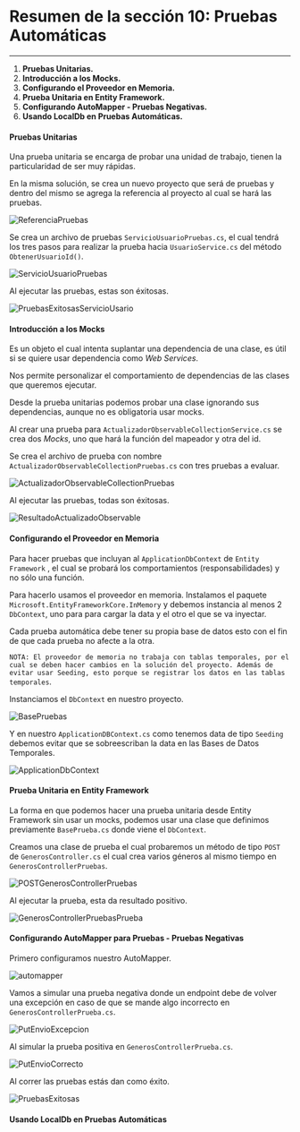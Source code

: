 # Resumen de la sección 10: Pruebas Automáticas
___

1. __Pruebas Unitarias.__
2. __Introducción a los Mocks.__
3. __Configurando el Proveedor en Memoria.__
4. __Prueba Unitaria en Entity Framework.__
5. __Configurando AutoMapper - Pruebas Negativas.__
6. __Usando LocalDb en Pruebas Automáticas.__

#### Pruebas Unitarias

Una prueba unitaria se encarga de probar una unidad de trabajo, tienen la particularidad de ser muy rápidas. 

En la misma solución, se crea un nuevo proyecto que será de pruebas y dentro del mismo se agrega la referencia al proyecto al cual se hará las pruebas. 

![ReferenciaPruebas](/PeliculasWebAPI/images/ReferenciaProyectoPruebas.PNG)

Se crea un archivo de pruebas `ServicioUsuarioPruebas.cs`, el cual tendrá los tres pasos para realizar la prueba hacia `UsuarioService.cs` del método `ObtenerUsuarioId()`.

![ServicioUsuarioPruebas](/PeliculasWebAPI/images/ServicioUsuarioPruebas.png)

Al ejecutar las pruebas, estas son éxitosas. 

![PruebasExitosasServicioUsario](/PeliculasWebAPI/images/PruebasServicioUsuarioExitosa.PNG)

#### Introducción a los Mocks

Es un objeto el cual intenta suplantar una dependencia de una clase, es útil si se quiere usar dependencia como _Web Services_. 

Nos permite personalizar el comportamiento de dependencias de las clases que queremos ejecutar. 

Desde la prueba unitarias podemos probar una clase ignorando sus dependencias, aunque no es obligatoria usar mocks. 

Al crear una prueba para `ActualizadorObservableCollectionService.cs` se crea dos _Mocks_, uno que hará la función del mapeador y otra del id. 

Se crea el archivo de prueba con nombre `ActualizadorObservableCollectionPruebas.cs` con tres pruebas a evaluar. 

![ActualizadorObservableCollectionPruebas](/PeliculasWebAPI/images/ActualizadorObservableCollectionPruebas.png)

Al ejecutar las pruebas, todas son éxitosas. 

![ResultadoActualizadoObservable](/PeliculasWebAPI/images/ActualizadorObservableCollectionPruebas%20Resultado.PNG)


#### Configurando el Proveedor en Memoria

Para hacer pruebas que incluyan al `ApplicationDbContext` de `Entity Framework` , el cual se probará los comportamientos (responsabilidades) y no sólo una función. 

Para hacerlo usamos el proveedor en memoria. Instalamos el paquete `Microsoft.EntityFrameworkCore.InMemory` y debemos instancia al menos 2 `DbContext`, uno para para cargar la data y el otro el que se va inyectar. 

Cada prueba automática debe tener su propia base de datos esto con el fin de que cada prueba no afecte a la otra. 

`NOTA: El proveedor de memoria no trabaja con tablas temporales, por el cual se deben hacer cambios en la solución del proyecto. Además de evitar usar Seeding, esto porque se registrar los datos en las tablas temporales`.

Instanciamos el `DbContext` en nuestro proyecto. 

![BasePruebas](/PeliculasWebAPI/images/BasePruebas.png)

Y en nuestro `ApplicationDBContext.cs` como tenemos data de tipo `Seeding` debemos evitar que se sobreescriban la data en las Bases de Datos Temporales.

![ApplicationDbContext](/PeliculasWebAPI/images/ApplicationDbContext.png)

#### Prueba Unitaria en Entity Framework

La forma en que podemos hacer una prueba unitaria desde Entity Framework sin usar un mocks, podemos usar una clase que definimos previamente `BasePrueba.cs` donde viene el `DbContext`.

Creamos una clase de prueba el cual probaremos un método de tipo `POST` de `GenerosController.cs` el cual crea varios géneros al mismo tiempo en `GenerosControllerPruebas`. 

![POSTGenerosControllerPruebas](/PeliculasWebAPI/images/Post_EnvioInserccionGeneros%20GenerosControllerPruebas.png)

Al ejecutar la prueba, esta da resultado positivo. 

![GenerosControllerPruebasPrueba](/PeliculasWebAPI/images/Post_EnvioInserccionGeneros%20Resultado.PNG)

#### Configurando AutoMapper para Pruebas - Pruebas Negativas

Primero configuramos nuestro AutoMapper. 

![automapper](/PeliculasWebAPI/images/ConfigurandoAutoMapper.png)

Vamos a simular una prueba negativa donde un endpoint debe de volver una excepción en caso de que se mande algo incorrecto en `GenerosControllerPrueba.cs`. 

![PutEnvioExcepcion](/PeliculasWebAPI/images/PUR_EnvioExcepcion.png)

Al simular la prueba positiva en `GenerosControllerPrueba.cs`.

![PutEnvioCorrecto](/PeliculasWebAPI/images/PUR_EnvioCorrecto.png)

Al correr las pruebas estás dan como éxito. 

![PruebasExitosas](/PeliculasWebAPI/images/pruebaMapperCorrecta.PNG)

#### Usando LocalDb en Pruebas Automáticas